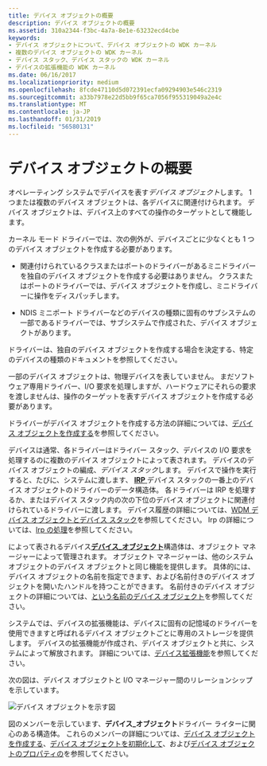 ```yaml
---
title: デバイス オブジェクトの概要
description: デバイス オブジェクトの概要
ms.assetid: 310a2344-f3bc-4a7a-8e1e-63232ecd4cbe
keywords:
- デバイス オブジェクトについて、デバイス オブジェクトの WDK カーネル
- 複数のデバイス オブジェクトの WDK カーネル
- デバイス スタック、デバイス スタックの WDK カーネル
- デバイスの拡張機能の WDK カーネル
ms.date: 06/16/2017
ms.localizationpriority: medium
ms.openlocfilehash: 8fcde47110d5d072391ecfa09294903e546c2319
ms.sourcegitcommit: a33b7978e22d5bb9f65ca7056f955319049a2e4c
ms.translationtype: MT
ms.contentlocale: ja-JP
ms.lasthandoff: 01/31/2019
ms.locfileid: "56580131"
---
```

# <a name="introduction-to-device-objects"></a>デバイス オブジェクトの概要





オペレーティング システムでデバイスを表す*デバイス オブジェクト*します。 1 つまたは複数のデバイス オブジェクトは、各デバイスに関連付けられます。 デバイス オブジェクトは、デバイス上のすべての操作のターゲットとして機能します。

カーネル モード ドライバーでは、次の例外が、デバイスごとに少なくとも 1 つのデバイス オブジェクトを作成する必要があります。

-   関連付けられているクラスまたはポートのドライバーがあるミニドライバーを独自のデバイス オブジェクトを作成する必要はありません。 クラスまたはポートのドライバーでは、デバイス オブジェクトを作成し、ミニドライバーに操作をディスパッチします。

-   NDIS ミニポート ドライバーなどのデバイスの種類に固有のサブシステムの一部であるドライバーでは、サブシステムで作成された、デバイス オブジェクトがあります。

ドライバーは、独自のデバイス オブジェクトを作成する場合を決定する、特定のデバイスの種類のドキュメントを参照してください。

一部のデバイス オブジェクトは、物理デバイスを表していません。 まだソフトウェア専用ドライバー、I/O 要求を処理しますが、ハードウェアにそれらの要求を渡しませんは、操作のターゲットを表すデバイス オブジェクトを作成する必要があります。

ドライバーがデバイス オブジェクトを作成する方法の詳細については、[デバイス オブジェクトを作成する](creating-a-device-object.md)を参照してください。

デバイスは通常、各ドライバーはドライバー スタック、デバイスの I/O 要求を処理するのに複数のデバイス オブジェクトによって表されます。 デバイスのデバイス オブジェクトの編成、*デバイス スタック*します。 デバイスで操作を実行すると、たびに、システムに渡します、 [ **IRP** ](https://msdn.microsoft.com/library/windows/hardware/ff550694)デバイス スタックの一番上のデバイス オブジェクトのドライバーのデータ構造体。 各ドライバーは IRP を処理するか、またはデバイス スタック内の次の下位のデバイス オブジェクトに関連付けられているドライバーに渡します。 デバイス履歴の詳細については、[WDM デバイス オブジェクトとデバイス スタック](wdm-device-objects-and-device-stacks.md)を参照してください。 Irp の詳細については、[Irp の処理](handling-irps.md)を参照してください。

によって表されるデバイス[**デバイス\_オブジェクト**](https://msdn.microsoft.com/library/windows/hardware/ff543147)構造体は、オブジェクト マネージャーによって管理されます。 オブジェクト マネージャーは、他のシステム オブジェクトのデバイス オブジェクトと同じ機能を提供します。 具体的には、デバイス オブジェクトの名前を指定できます、および名前付きのデバイス オブジェクトを開いたハンドルを持つことができます。 名前付きのデバイス オブジェクトの詳細については、[という名前のデバイス オブジェクト](named-device-objects.md)を参照してください。

システムでは、デバイスの拡張機能は、デバイスに固有の記憶域のドライバーを使用できますと呼ばれるデバイス オブジェクトごとに専用のストレージを提供します。 デバイスの拡張機能が作成され、デバイス オブジェクトと共に、システムによって解放されます。 詳細については、[デバイス拡張機能](device-extensions.md)を参照してください。

次の図は、デバイス オブジェクトと I/O マネージャー間のリレーションシップを示しています。

![デバイス オブジェクトを示す図](images/3devobj.png)

図のメンバーを示しています、**デバイス\_オブジェクト**ドライバー ライターに関心のある構造体。 これらのメンバーの詳細については、[デバイス オブジェクトを作成する](creating-a-device-object.md)、[デバイス オブジェクトを初期化して](initializing-a-device-object.md)、および[デバイス オブジェクトのプロパティの](properties-of-device-objects.md)を参照してください。

 

 





